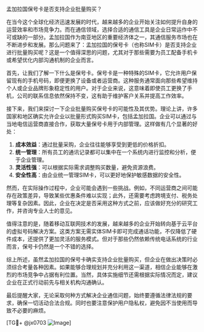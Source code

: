 孟加拉国保号卡是否支持企业批量购买？

在当今这个全球化经济迅速发展的时代，越来越多的企业开始关注如何提升自身的运营效率和市场竞争力。而在通信领域，选择合适的通信工具是企业日常运作中不可或缺的一部分。孟加拉国作为南亚地区的重要经济体之一，其通信服务市场也在不断进步和发展。那么问题来了：孟加拉国的保号卡（也称SIM卡）是否支持企业进行批量购买呢？这是一个值得深思的问题，尤其对于那些需要为员工配备手机卡或希望优化内部沟通机制的企业而言。

首先，让我们了解一下什么是保号卡。保号卡是一种特殊的SIM卡，它允许用户保留现有的手机号码，即便更换了设备或者运营商。这种服务通常面向那些希望维持个人或企业品牌形象稳定性的用户。对于企业来说，这意味着即使员工更换了手机，公司的联系信息依然保持不变，这有助于维护客户关系并提高工作效率。

接下来，我们来探讨一下企业批量购买保号卡的可能性及其优势。理论上讲，许多国家和地区确实允许企业以批量形式购买SIM卡，包括孟加拉国。企业可以通过与当地电信运营商直接合作，获取大量保号卡用于内部管理。这样做有几个显著的好处：

1. **成本效益**：通过批量采购，企业往往能够享受到更低的价格折扣。
2. **统一管理**：所有员工的通讯记录都可以集中在一个系统内进行监控和分析，便于企业管理。
3. **灵活性强**：可以根据实际需求调整购买数量，避免资源浪费。
4. **安全性高**：由企业统一管理SIM卡，可以更好地保护敏感数据的安全性。

然而，在实际操作过程中，企业可能会遇到一些挑战。例如，不同运营商之间可能存在政策差异，导致某些优惠条件难以实现；此外，还需要考虑跨境支付、税务处理等复杂因素。因此，企业在决定是否采用这种方式之前，应该做好充分的研究工作，并咨询专业人士的意见。

值得注意的是，随着移动互联网技术的发展，越来越多的企业开始转向基于云平台的虚拟号码解决方案。这类方案无需实体SIM卡即可完成通话功能，不仅降低了硬件成本，还提供了更加灵活的服务模式。但对于那些仍然依赖传统电话系统的行业而言，保号卡仍然是一个不错的选择。

综上所述，虽然孟加拉国的保号卡确实支持企业批量购买，但企业在做出决策时必须综合考量各种因素。如果能够合理规划并充分利用这一渠道，相信企业能够在激烈的市场竞争中占据有利位置。当然，具体实施细节还需根据实际情况而定，建议企业在正式行动前先与相关机构沟通确认。

最后提醒大家，无论采取何种方式解决企业通信问题，始终要遵循法律法规的要求，确保一切活动合法合规。同时也要注意保护用户隐私权，避免因不当使用而导致不必要的麻烦。

[TG💪+ @jx0703 ![Image](https://github.com/user-attachments/assets/dbca1d08-cadb-493c-b0ec-ad6f7a83f270)]